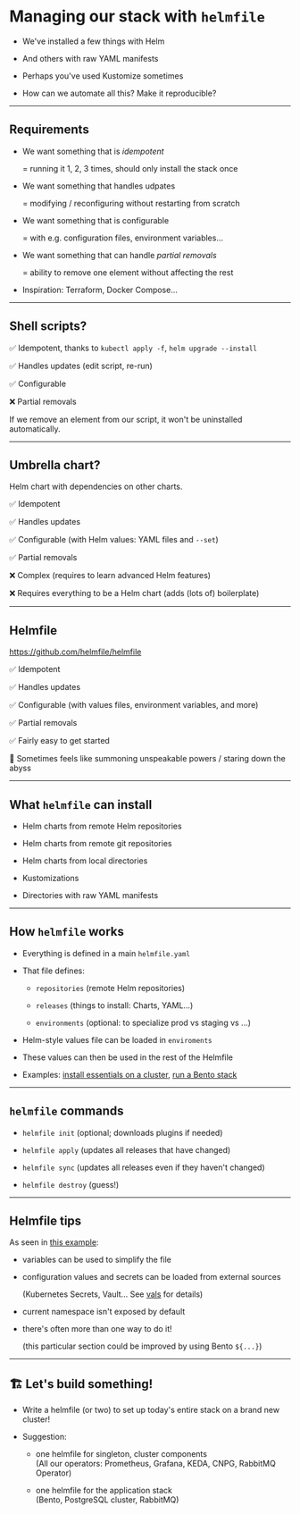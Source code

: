 # Managing our stack with `helmfile`

- We've installed a few things with Helm

- And others with raw YAML manifests

- Perhaps you've used Kustomize sometimes

- How can we automate all this? Make it reproducible?

---

## Requirements

- We want something that is *idempotent*

  = running it 1, 2, 3 times, should only install the stack once

- We want something that handles udpates

  = modifying / reconfiguring without restarting from scratch

- We want something that is configurable

  = with e.g. configuration files, environment variables...

- We want something that can handle *partial removals*

  = ability to remove one element without affecting the rest

- Inspiration: Terraform, Docker Compose...

---

## Shell scripts?

✅ Idempotent, thanks to `kubectl apply -f`, `helm upgrade --install`

✅ Handles updates (edit script, re-run)

✅ Configurable

❌ Partial removals

If we remove an element from our script, it won't be uninstalled automatically.

---

## Umbrella chart?

Helm chart with dependencies on other charts.

✅ Idempotent

✅ Handles updates

✅ Configurable (with Helm values: YAML files and `--set`)

✅ Partial removals

❌ Complex (requires to learn advanced Helm features)

❌ Requires everything to be a Helm chart (adds (lots of) boilerplate)

---

## Helmfile

https://github.com/helmfile/helmfile

✅ Idempotent

✅ Handles updates

✅ Configurable (with values files, environment variables, and more)

✅ Partial removals

✅ Fairly easy to get started

🐙 Sometimes feels like summoning unspeakable powers / staring down the abyss

---

## What `helmfile` can install

- Helm charts from remote Helm repositories

- Helm charts from remote git repositories

- Helm charts from local directories

- Kustomizations

- Directories with raw YAML manifests

---

## How `helmfile` works

- Everything is defined in a main `helmfile.yaml`

- That file defines:

  - `repositories` (remote Helm repositories)

  - `releases` (things to install: Charts, YAML...)

  - `environments` (optional: to specialize prod vs staging vs ...)

- Helm-style values file can be loaded in `enviroments`

- These values can then be used in the rest of the Helmfile

- Examples: [install essentials on a cluster][helmfile-ex-1], [run a Bento stack][helmfile-ex-2]

[helmfile-ex-1]: https://github.com/jpetazzo/beyond-load-balancers/blob/main/helmfile.yaml
[helmfile-ex-2]: https://github.com/jpetazzo/beyond-load-balancers/blob/main/bento/helmfile.yaml

---

## `helmfile` commands

- `helmfile init` (optional; downloads plugins if needed)

- `helmfile apply` (updates all releases that have changed)

- `helmfile sync` (updates all releases even if they haven't changed)

- `helmfile destroy` (guess!)

---

## Helmfile tips

As seen in [this example](https://github.com/jpetazzo/beyond-load-balancers/blob/main/bento/helmfile.yaml#L21):

- variables can be used to simplify the file

- configuration values and secrets can be loaded from external sources

  (Kubernetes Secrets, Vault... See [vals] for details)

- current namespace isn't exposed by default

- there's often more than one way to do it!

  (this particular section could be improved by using Bento `${...}`)

[vals]: https://github.com/helmfile/vals

---

## 🏗️ Let's build something!

- Write a helmfile (or two) to set up today's entire stack on a brand new cluster!

- Suggestion:

  - one helmfile for singleton, cluster components
    <br/>
    (All our operators: Prometheus, Grafana, KEDA, CNPG, RabbitMQ Operator)

  - one helmfile for the application stack
    <br/>
    (Bento, PostgreSQL cluster, RabbitMQ)
